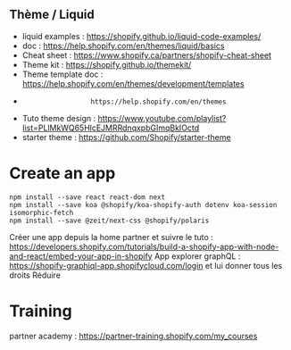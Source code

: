 ## Thème / Liquid
- liquid examples : https://shopify.github.io/liquid-code-examples/
- doc : https://help.shopify.com/en/themes/liquid/basics
- Cheat sheet : https://www.shopify.ca/partners/shopify-cheat-sheet
- Theme kit : https://shopify.github.io/themekit/
- Theme template doc : https://help.shopify.com/en/themes/development/templates
-                      https://help.shopify.com/en/themes
- Tuto theme design : https://www.youtube.com/playlist?list=PLlMkWQ65HlcEJMRRdnqxpbGImqBkIOctd
- starter theme : https://github.com/Shopify/starter-theme

# Create an app
```
npm install --save react react-dom next
npm install --save koa @shopify/koa-shopify-auth dotenv koa-session isomorphic-fetch
npm install --save @zeit/next-css @shopify/polaris
```
Créer une app depuis la home partner et suivre le tuto : https://developers.shopify.com/tutorials/build-a-shopify-app-with-node-and-react/embed-your-app-in-shopify
App explorer graphQL : https://shopify-graphiql-app.shopifycloud.com/login et lui donner tous les droits
Réduire

# Training
partner academy : https://partner-training.shopify.com/my_courses